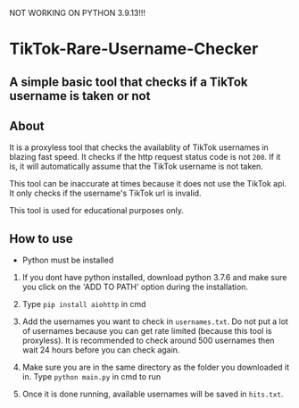 NOT WORKING ON PYTHON 3.9.13!!!

# TikTok-Rare-Username-Checker
## A simple basic tool that checks if a TikTok username is taken or not

## About
It is a proxyless tool that checks the availablity of TikTok usernames in blazing fast
speed. It checks if the http request status code is not ```200```. If it is, it will automatically assume that the TikTok username is not taken. 

This tool can be inaccurate at times because it does not use the TikTok api. It only checks if the username's TikTok url is invalid.

This tool is used for educational purposes only. 

## How to use
- Python must be installed

1. If you dont have python installed, download python 3.7.6
and make sure you click on the 'ADD TO PATH' option during
the installation.

2. Type ```pip install aiohttp``` in cmd

3.  Add the usernames you want to check in ```usernames.txt```. Do not put a lot of usernames because you can get rate limited (because this tool is proxyless). It is recommended to check around 500 usernames then wait 24 hours before you can check again.  

4.  Make sure you are in the same directory as the folder you downloaded it in.  Type
```python main.py``` in cmd to run

5. Once it is done running, available usernames will be saved in ```hits.txt```. 
